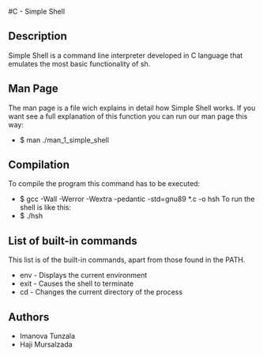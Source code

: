 #C - Simple Shell

## Description
Simple Shell is a command line interpreter developed in C language that emulates the most basic functionality of sh.

## Man Page
The man page is a file wich explains in detail how Simple Shell works. If you want see a full explanation of this function you can run our man page this way:
- $ man ./man_1_simple_shell

## Compilation
To compile the program this command has to be executed:
- $ gcc -Wall -Werror -Wextra -pedantic -std=gnu89 *.c -o hsh
To run the shell is like this:
- $ ./hsh

## List of built-in commands
This list is of the built-in commands, apart from those found in the PATH.
- env - Displays the current environment
- exit - Causes the shell to terminate
- cd - Changes the current directory of the process

## Authors
- Imanova Tunzala
- Haji Mursalzada
